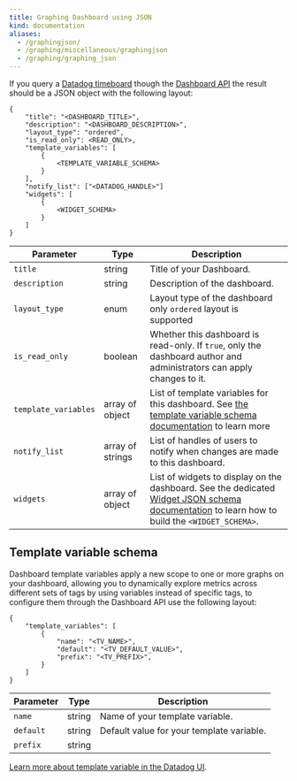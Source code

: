 ```yaml
---
title: Graphing Dashboard using JSON
kind: documentation
aliases:
  - /graphingjson/
  - /graphing/miscellaneous/graphingjson
  - /graphing/graphing_json
---
```


If you query a [Datadog timeboard][1] though the [Dashboard API][2] the result should be a JSON object with the following layout:

```
{
    "title": "<DASHBOARD_TITLE>",
    "description": "<DASHBOARD_DESCRIPTION>",
    "layout_type": "ordered",
    "is_read_only": <READ_ONLY>,
    "template_variables": [
        {
            <TEMPLATE_VARIABLE_SCHEMA>
        }
    ],
    "notify_list": ["<DATADOG_HANDLE>"]
    "widgets": [
        {
            <WIDGET_SCHEMA>
        }
    ]
}
```

| Parameter            | Type             | Description                                                                                                                                                                         |
| ------               | -----            | --------                                                                                                                                                                            |
| `title`              | string           | Title of your Dashboard.                                                                                                                                                            |
| `description`        | string           | Description of the dashboard.                                                                                                                                                       |
| `layout_type`        | enum             | Layout type of the dashboard only `ordered` layout is supported                                                                                                                     |
| `is_read_only`       | boolean          | Whether this dashboard is read-only. If `true`, only the dashboard author and administrators can apply changes to it.                                                               |
| `template_variables` | array of object  | List of template variables for this dashboard. See [the template variable schema documentation](#template-variable-schema) to learn more                                            |
| `notify_list`        | array of strings | List of handles of users to notify when changes are made to this dashboard.                                                                                                         |
| `widgets`            | array of object  | List of widgets to display on the dashboard. See the dedicated [Widget JSON schema documentation][3] to learn how to build the `<WIDGET_SCHEMA>`. |



## Template variable schema

Dashboard template variables apply a new scope to one or more graphs on your dashboard, allowing you to dynamically explore metrics across different sets of tags by using variables instead of specific tags, to configure them through the Dashboard API use the following layout:

```
{
    "template_variables": [
        {
            "name": "<TV_NAME>",
            "default": "<TV_DEFAULT_VALUE>",
            "prefix": "<TV_PREFIX>",
        }
    ]
}
```

| Parameter | Type   | Description                               |
| ------    | -----  | --------                                  |
| `name`    | string | Name of your template variable.           |
| `default` | string | Default value for your template variable. |
| `prefix`  | string |                                           |

[Learn more about template variable in the Datadog UI][4].

[1]: /graphing/dashboards/timboard
[2]: /api/#dashboards
[3]: /graphing/graphing_json/widget_json
[4]: /graphing/dashboards/template_variables

